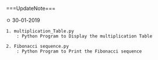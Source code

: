 ===UpdateNote===

ㅇ 30-01-2019

    1. multiplication_Table.py 
        : Python Program to Display the multiplication Table

    2. Fibonacci sequence.py
        : Python Program to Print the Fibonacci sequence
